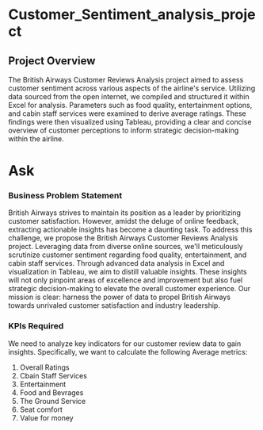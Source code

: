 # Customer_Sentiment_analysis_project

## Project Overview 
The British Airways Customer Reviews Analysis project aimed to assess customer sentiment across various aspects of the airline's service. Utilizing data sourced from the open internet, we compiled and structured it within Excel for analysis. Parameters such as food quality, entertainment options, and cabin staff services were examined to derive average ratings. These findings were then visualized using Tableau, providing a clear and concise overview of customer perceptions to inform strategic decision-making within the airline.

# Ask

### Business Problem Statement
British Airways strives to maintain its position as a leader by prioritizing customer satisfaction. However, amidst the deluge of online feedback, extracting actionable insights has become a daunting task. To address this challenge, we propose the British Airways Customer Reviews Analysis project. Leveraging data from diverse online sources, we'll meticulously scrutinize customer sentiment regarding food quality, entertainment, and cabin staff services. Through advanced data analysis in Excel and visualization in Tableau, we aim to distill valuable insights. These insights will not only pinpoint areas of excellence and improvement but also fuel strategic decision-making to elevate the overall customer experience. Our mission is clear: harness the power of data to propel British Airways towards unrivaled customer satisfaction and industry leadership.

### KPIs Required
We need to analyze key indicators for our customer review data to gain insights. Specifically, we want to calculate the following Average metrics:
1. Overall Ratings
2. Cbain Staff Services
3. Entertainment
4. Food and Bevrages
5. The Ground Service
6. Seat comfort
7. Value for money

   
